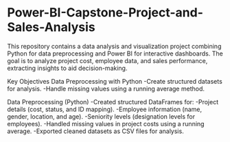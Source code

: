 # Power-BI-Capstone-Project-and-Sales-Analysis

This repository contains a data analysis and visualization project combining Python for data preprocessing and Power BI for interactive dashboards. The goal is to analyze project cost, employee data, and sales performance, extracting insights to aid decision-making.

Key Objectives
Data Preprocessing with Python
-Create structured datasets for analysis.
-Handle missing values using a running average method.

Data Preprocessing (Python)
-Created structured DataFrames for:
-Project details (cost, status, and ID mapping).
-Employee information (name, gender, location, and age).
-Seniority levels (designation levels for employees).
-Handled missing values in project costs using a running average.
-Exported cleaned datasets as CSV files for analysis.
